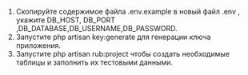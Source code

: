 1. Скопируйте содержимое файла .env.example в новый файл .env , укажите DB_HOST, DB_PORT ,DB_DATABASE,DB_USERNAME,DB_PASSWORD.
2. Запустите php artisan key:generate для генерации ключа приложения.
3. Запустите php artisan rub:project чтобы создать необходимые таблицы и заполнить их тестовыми данными.
